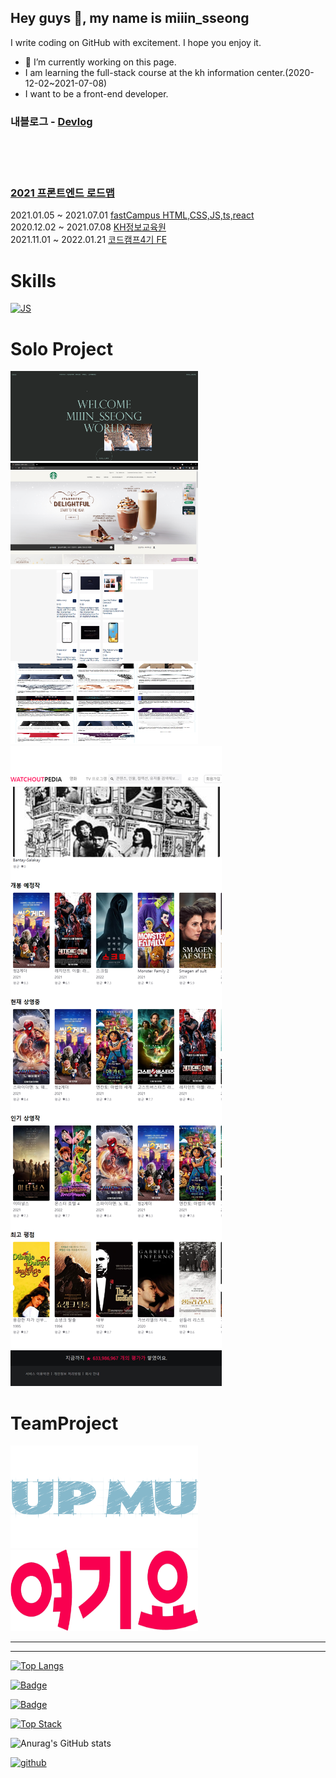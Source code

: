 ## Hey guys 👋, my name is miiin_sseong

I write coding on GitHub with excitement.
I hope you enjoy it.

-   🔭 I’m currently working on this page.
-   I am learning the full-stack course at the kh information center.(2020-12-02~2021-07-08)
-   I want to be a front-end developer.

### 내블로그 - [Devlog](https://velog.io/@alstjd0051/series/Codecamp)

<br><br><br>

### [2021 프론트엔드 로드맵](https://github.com/kamranahmedse/developer-roadmap/blob/master/translations/korean/README.md)

2021.01.05 ~ 2021.07.01 [fastCampus HTML,CSS,JS,ts,react](https://github.com/alstjd0051/WEB_fastCampus)
<br />
2020.12.02 ~ 2021.07.08 [KH정보교육원](https://github.com/alstjd0051/KH_Spring)
<br/>
2021.11.01 ~ 2022.01.21 [코드캠프4기 FE](https://codebootcamp.co.kr/home)

# Skills

[<img alt="JS" src="https://t1.daumcdn.net/cfile/tistory/21221F4258E793521D" width="100" height="100">](https://github.com/alstjd0051/JSalgorithmtest)

# Solo Project

[<img alt="firstHTML" src="https://github.com/alstjd0051/WEB_Project/blob/master/assets/img/Main.png?raw=true" width="300">](https://alstjd0051.github.io/WEB_Project/)[<img alt="minseongbucks" src="https://github.com/alstjd0051/minseongbucks_project/raw/master/screen_shot.png?raw=true" width="300">](https://github.com/alstjd0051/minseongbucks_project) [<img alt="reactProject" src="https://github.com/alstjd0051/React-shop/blob/master/img.png?raw=true" width="300">](https://github.com/alstjd0051/React-shop)[<img alt="shoppingPJ" src="https://github.com/alstjd0051/react-shopping-cart/blob/master/public/localhost_3000_.png?raw=true" width=300 height=130>](https://github.com/alstjd0051/react-shopping-cart)
![ex_screenshot](https://github.com/alstjd0051/watchout-pedia-react/raw/master/public/faullpage.png)

# TeamProject

[<img alt="upmu" src="https://github.com/HSdover/final-pjt-upmu/raw/master/src/main/webapp/resources/images/logo1.png" width="300" height=163.5>](https://github.com/HSdover/final-pjt-upmu/)[<img alt="semi_pj" src="https://github.com/ksh940911/KH_SEMI_PROJECT/blob/main/yeogiyo/WebContent/images/yeogiyo.png?raw=true" width="300" height="130">](https://github.com/ksh940911/KH_SEMI_PROJECT)

<hr />
<hr />

[![Top Langs](https://github-readme-stats.vercel.app/api/top-langs/?username=alstjd0051&hide=html,css,Java,PLSQL,Shell)](https://github.com/anuraghazra/github-readme-stats)

[![Badge](https://widget.realdeveloper.pro/api/badge?title=LanguagesandFramework&badges=React,JavaScript,Typescript)](https://github.com/alstjd0051)

[![Badge](https://widget.realdeveloper.pro/api/badge?title=LanguagesandFramework&badges=GitHub,Git,FireBase,GCP)](https://github.com/alstjd0051)

[![Top Stack](https://widget.realdeveloper.pro/api/top?stack=JavaScript,React,Typescript)](https://github.com/alstjd0051)

![Anurag's GitHub stats](https://github-readme-stats.vercel.app/api?username=alstjd0051&show_icons=true&theme=default)

[<img src='https://cdn.jsdelivr.net/npm/simple-icons@3.0.1/icons/github.svg' alt='github' height='40' background-color: e9ebef> ](https://github.com/alstjd0051)
